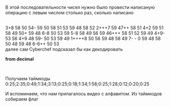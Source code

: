 В этой последовательности чисел нужно было провести написаную операцию с левым числом столько раз, сколько написано

<br>
3+8 58 50 54-  59 50 58 51 53 59 48 58 52 2+++7 59 47++ 58 51 4+2 59 51 58 49 50+ 59 48 6-8 50 53 59 5-8 58 49 56 59 46+++ 58 51 52 59 49 4+9- 53 56 4+9 48 59- 50 53 59 49 1++++8 50 56 59 48 58 49 7- - 0 59 48 58 50 48 59 48 6-6++ 50 53

<br>
далее сам Cyberchef подсказал бы как декодировать

<br>

**from decimal**

<br>

Получаем таймкоды
0:25;2:35;0:49;1:34;3:13;0:25;0:18;1:34;1:58;0:25;1:28;0:12;0:20;0:25

И вспоминаем, что нам прилагалось видео с алфавитом. Из таймкодов собираем флаг